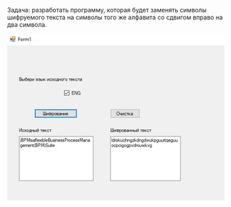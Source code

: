 Задача: разработать программу, которая будет заменять символы шифруемого текста на символы того же алфавита со сдвигом вправо на два символа. 

![picture](https://github.com/aovakur/simple_replacement/blob/master/img.jpg)

